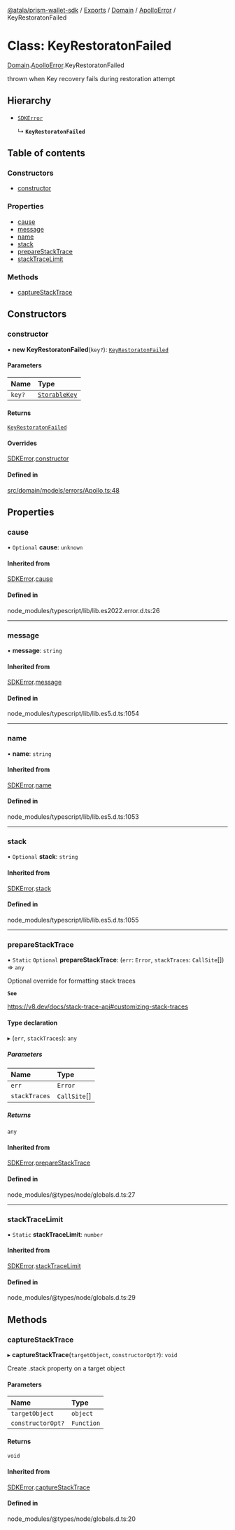 [@atala/prism-wallet-sdk](../README.md) / [Exports](../modules.md) / [Domain](../modules/Domain.md) / [ApolloError](../modules/Domain.ApolloError.md) / KeyRestoratonFailed

# Class: KeyRestoratonFailed

[Domain](../modules/Domain.md).[ApolloError](../modules/Domain.ApolloError.md).KeyRestoratonFailed

thrown when Key recovery fails during restoration attempt

## Hierarchy

- [`SDKError`](Domain.CommonError.SDKError.md)

  ↳ **`KeyRestoratonFailed`**

## Table of contents

### Constructors

- [constructor](Domain.ApolloError.KeyRestoratonFailed.md#constructor)

### Properties

- [cause](Domain.ApolloError.KeyRestoratonFailed.md#cause)
- [message](Domain.ApolloError.KeyRestoratonFailed.md#message)
- [name](Domain.ApolloError.KeyRestoratonFailed.md#name)
- [stack](Domain.ApolloError.KeyRestoratonFailed.md#stack)
- [prepareStackTrace](Domain.ApolloError.KeyRestoratonFailed.md#preparestacktrace)
- [stackTraceLimit](Domain.ApolloError.KeyRestoratonFailed.md#stacktracelimit)

### Methods

- [captureStackTrace](Domain.ApolloError.KeyRestoratonFailed.md#capturestacktrace)

## Constructors

### constructor

• **new KeyRestoratonFailed**(`key?`): [`KeyRestoratonFailed`](Domain.ApolloError.KeyRestoratonFailed.md)

#### Parameters

| Name | Type |
| :------ | :------ |
| `key?` | [`StorableKey`](../interfaces/Domain.StorableKey-1.md) |

#### Returns

[`KeyRestoratonFailed`](Domain.ApolloError.KeyRestoratonFailed.md)

#### Overrides

[SDKError](Domain.CommonError.SDKError.md).[constructor](Domain.CommonError.SDKError.md#constructor)

#### Defined in

[src/domain/models/errors/Apollo.ts:48](https://github.com/hyperledger/identus-edge-agent-sdk-ts/blob/c632f0efed4b3d905476bd3d4312ebd50a8d0a12/src/domain/models/errors/Apollo.ts#L48)

## Properties

### cause

• `Optional` **cause**: `unknown`

#### Inherited from

[SDKError](Domain.CommonError.SDKError.md).[cause](Domain.CommonError.SDKError.md#cause)

#### Defined in

node_modules/typescript/lib/lib.es2022.error.d.ts:26

___

### message

• **message**: `string`

#### Inherited from

[SDKError](Domain.CommonError.SDKError.md).[message](Domain.CommonError.SDKError.md#message)

#### Defined in

node_modules/typescript/lib/lib.es5.d.ts:1054

___

### name

• **name**: `string`

#### Inherited from

[SDKError](Domain.CommonError.SDKError.md).[name](Domain.CommonError.SDKError.md#name)

#### Defined in

node_modules/typescript/lib/lib.es5.d.ts:1053

___

### stack

• `Optional` **stack**: `string`

#### Inherited from

[SDKError](Domain.CommonError.SDKError.md).[stack](Domain.CommonError.SDKError.md#stack)

#### Defined in

node_modules/typescript/lib/lib.es5.d.ts:1055

___

### prepareStackTrace

▪ `Static` `Optional` **prepareStackTrace**: (`err`: `Error`, `stackTraces`: `CallSite`[]) => `any`

Optional override for formatting stack traces

**`See`**

https://v8.dev/docs/stack-trace-api#customizing-stack-traces

#### Type declaration

▸ (`err`, `stackTraces`): `any`

##### Parameters

| Name | Type |
| :------ | :------ |
| `err` | `Error` |
| `stackTraces` | `CallSite`[] |

##### Returns

`any`

#### Inherited from

[SDKError](Domain.CommonError.SDKError.md).[prepareStackTrace](Domain.CommonError.SDKError.md#preparestacktrace)

#### Defined in

node_modules/@types/node/globals.d.ts:27

___

### stackTraceLimit

▪ `Static` **stackTraceLimit**: `number`

#### Inherited from

[SDKError](Domain.CommonError.SDKError.md).[stackTraceLimit](Domain.CommonError.SDKError.md#stacktracelimit)

#### Defined in

node_modules/@types/node/globals.d.ts:29

## Methods

### captureStackTrace

▸ **captureStackTrace**(`targetObject`, `constructorOpt?`): `void`

Create .stack property on a target object

#### Parameters

| Name | Type |
| :------ | :------ |
| `targetObject` | `object` |
| `constructorOpt?` | `Function` |

#### Returns

`void`

#### Inherited from

[SDKError](Domain.CommonError.SDKError.md).[captureStackTrace](Domain.CommonError.SDKError.md#capturestacktrace)

#### Defined in

node_modules/@types/node/globals.d.ts:20

